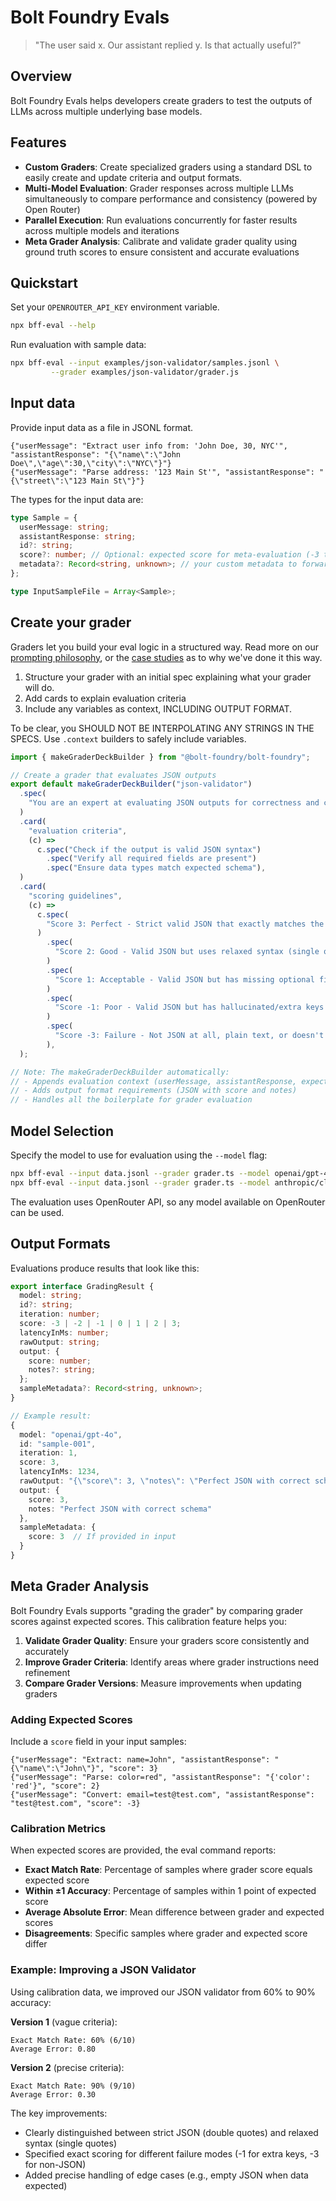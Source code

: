 # Bolt Foundry Evals

> "The user said x. Our assistant replied y. Is that actually useful?"

## Overview

Bolt Foundry Evals helps developers create graders to test the outputs of LLMs
across multiple underlying base models.

## Features

- **Custom Graders**: Create specialized graders using a standard DSL to easily
  create and update criteria and output formats.
- **Multi-Model Evaluation**: Grader responses across multiple LLMs
  simultaneously to compare performance and consistency (powered by Open Router)
- **Parallel Execution**: Run evaluations concurrently for faster results across
  multiple models and iterations
- **Meta Grader Analysis**: Calibrate and validate grader quality using ground
  truth scores to ensure consistent and accurate evaluations

## Quickstart

Set your `OPENROUTER_API_KEY` environment variable.

```bash
npx bff-eval --help
```

Run evaluation with sample data:

```bash
npx bff-eval --input examples/json-validator/samples.jsonl \
         --grader examples/json-validator/grader.js
```

## Input data

Provide input data as a file in JSONL format.

```jsonl
{"userMessage": "Extract user info from: 'John Doe, 30, NYC'", "assistantResponse": "{\"name\":\"John Doe\",\"age\":30,\"city\":\"NYC\"}"}
{"userMessage": "Parse address: '123 Main St'", "assistantResponse": "{\"street\":\"123 Main St\"}"}
```

The types for the input data are:

```typescript
type Sample = {
  userMessage: string;
  assistantResponse: string;
  id?: string;
  score?: number; // Optional: expected score for meta-evaluation (-3 to 3)
  metadata?: Record<string, unknown>; // your custom metadata to forward along to the reporter
};

type InputSampleFile = Array<Sample>;
```

## Create your grader

Graders let you build your eval logic in a structured way. Read more on our
[prompting philosophy](/docs/improving-inference-philosophy.md), or the
[case studies](/docs/case-studies.md) as to why we've done it this way.

1. Structure your grader with an initial spec explaining what your grader will
   do.
2. Add cards to explain evaluation criteria
3. Include any variables as context, INCLUDING OUTPUT FORMAT.

To be clear, you SHOULD NOT BE INTERPOLATING ANY STRINGS IN THE SPECS. Use
`.context` builders to safely include variables.

```typescript
import { makeGraderDeckBuilder } from "@bolt-foundry/bolt-foundry";

// Create a grader that evaluates JSON outputs
export default makeGraderDeckBuilder("json-validator")
  .spec(
    "You are an expert at evaluating JSON outputs for correctness and completeness.",
  )
  .card(
    "evaluation criteria",
    (c) =>
      c.spec("Check if the output is valid JSON syntax")
        .spec("Verify all required fields are present")
        .spec("Ensure data types match expected schema"),
  )
  .card(
    "scoring guidelines",
    (c) =>
      c.spec(
        "Score 3: Perfect - Strict valid JSON that exactly matches the expected schema",
      )
        .spec(
          "Score 2: Good - Valid JSON but uses relaxed syntax (single quotes, trailing commas, etc)",
        )
        .spec(
          "Score 1: Acceptable - Valid JSON but has missing optional fields",
        )
        .spec(
          "Score -1: Poor - Valid JSON but has hallucinated/extra keys not in the input",
        )
        .spec(
          "Score -3: Failure - Not JSON at all, plain text, or doesn't parse",
        ),
  );

// Note: The makeGraderDeckBuilder automatically:
// - Appends evaluation context (userMessage, assistantResponse, expected)
// - Adds output format requirements (JSON with score and notes)
// - Handles all the boilerplate for grader evaluation
```

## Model Selection

Specify the model to use for evaluation using the `--model` flag:

```bash
npx bff-eval --input data.jsonl --grader grader.ts --model openai/gpt-4o  # Default
npx bff-eval --input data.jsonl --grader grader.ts --model anthropic/claude-3-opus
```

The evaluation uses OpenRouter API, so any model available on OpenRouter can be
used.

## Output Formats

Evaluations produce results that look like this:

```typescript
export interface GradingResult {
  model: string;
  id?: string;
  iteration: number;
  score: -3 | -2 | -1 | 0 | 1 | 2 | 3;
  latencyInMs: number;
  rawOutput: string;
  output: {
    score: number;
    notes?: string;
  };
  sampleMetadata?: Record<string, unknown>;
}

// Example result:
{
  model: "openai/gpt-4o",
  id: "sample-001",
  iteration: 1,
  score: 3,
  latencyInMs: 1234,
  rawOutput: "{\"score\": 3, \"notes\": \"Perfect JSON with correct schema\"}",
  output: {
    score: 3,
    notes: "Perfect JSON with correct schema"
  },
  sampleMetadata: {
    score: 3  // If provided in input
  }
}
```

## Meta Grader Analysis

Bolt Foundry Evals supports "grading the grader" by comparing grader scores
against expected scores. This calibration feature helps you:

1. **Validate Grader Quality**: Ensure your graders score consistently and
   accurately
2. **Improve Grader Criteria**: Identify areas where grader instructions need
   refinement
3. **Compare Grader Versions**: Measure improvements when updating graders

### Adding Expected Scores

Include a `score` field in your input samples:

```jsonl
{"userMessage": "Extract: name=John", "assistantResponse": "{\"name\":\"John\"}", "score": 3}
{"userMessage": "Parse: color=red", "assistantResponse": "{'color': 'red'}", "score": 2}
{"userMessage": "Convert: email=test@test.com", "assistantResponse": "test@test.com", "score": -3}
```

### Calibration Metrics

When expected scores are provided, the eval command reports:

- **Exact Match Rate**: Percentage of samples where grader score equals expected
  score
- **Within ±1 Accuracy**: Percentage of samples within 1 point of expected score
- **Average Absolute Error**: Mean difference between grader and expected scores
- **Disagreements**: Specific samples where grader and expected score differ

### Example: Improving a JSON Validator

Using calibration data, we improved our JSON validator from 60% to 90% accuracy:

**Version 1** (vague criteria):

```
Exact Match Rate: 60% (6/10)
Average Error: 0.80
```

**Version 2** (precise criteria):

```
Exact Match Rate: 90% (9/10)
Average Error: 0.30
```

The key improvements:

- Clearly distinguished between strict JSON (double quotes) and relaxed syntax
  (single quotes)
- Specified exact scoring for different failure modes (-1 for extra keys, -3 for
  non-JSON)
- Added precise handling of edge cases (e.g., empty JSON when data expected)
